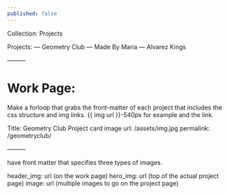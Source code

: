 ```yaml
---
published: false
---
```


Collection: Projects

Projects:
— Geometry Club
— Made By Maria
— Alvarez Kings


———

# Work Page:
Make a forloop that grabs the front-matter of each project that includes the css structure and img links.
{{ img url }}-540px for example and the link.

Title: Geometry Club
Project card image url: /assets/img.jpg
permalink: /geometryclub/

———

have front matter that specifies three types of images.

header_img: url (on the work page)
hero_img: url (top of the actual project page)
image: url (multiple images to go on the project page)
